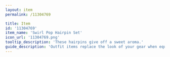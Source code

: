 ```yaml
---
layout: item
permalink: /11304769

title: Item
id: '11304769'
item_name: 'Swirl Pop Hairpin Set'
icon_url: '11304769.png'
tooltip_description: 'These hairpins give off a sweet aroma.'
guide_description: 'Outfit items replace the look of your gear when equipped.'
---
```

